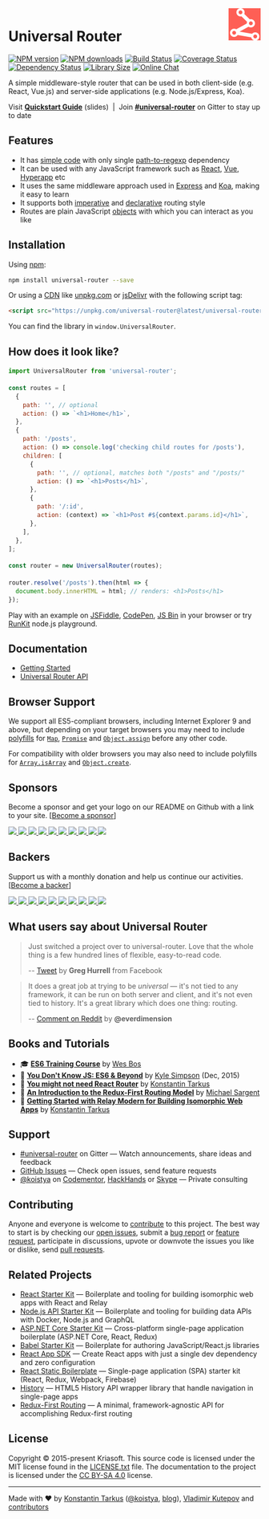 <a href="https://www.kriasoft.com/universal-router/" target="_blank">
  <img width="64" height="64" align="right" alt="Visit Universal Router Website"
  src="https://raw.githubusercontent.com/kriasoft/universal-router/master/docs/assets/img/tour.png" />
</a>

# Universal Router

[![NPM version](https://img.shields.io/npm/v/universal-router.svg?style=flat-square&maxAge=3600)](https://www.npmjs.com/package/universal-router)
[![NPM downloads](https://img.shields.io/npm/dm/universal-router.svg?style=flat-square&maxAge=3600)](https://npm-stat.com/charts.html?package=universal-router)
[![Build Status](https://img.shields.io/travis/kriasoft/universal-router/master.svg?style=flat-square&maxAge=3600)](https://travis-ci.org/kriasoft/universal-router)
[![Coverage Status](https://img.shields.io/coveralls/kriasoft/universal-router.svg?style=flat-square&maxAge=3600)](https://coveralls.io/github/kriasoft/universal-router)
[![Dependency Status](https://img.shields.io/david/kriasoft/universal-router.svg?style=flat-square&maxAge=3600)](https://david-dm.org/kriasoft/universal-router)
[![Library Size](http://img.badgesize.io/kriasoft/universal-router/master/dist/universal-router.min.js.svg?compression=gzip&label=size&style=flat-square&maxAge=3600)](https://bundlephobia.com/result?p=universal-router)
[![Online Chat](https://img.shields.io/badge/gitter-join_chat-753a88.svg?style=flat-square&maxAge=3600)](https://gitter.im/kriasoft/universal-router)

A simple middleware-style router that can be used in both client-side (e.g. React, Vue.js)
and server-side applications (e.g. Node.js/Express, Koa).

Visit **[Quickstart Guide](http://slides.com/koistya/universal-router)** (slides) &nbsp;|&nbsp;
Join **[#universal-router](https://gitter.im/kriasoft/universal-router)** on Gitter to stay up to date

## Features

* It has [simple code](https://github.com/kriasoft/universal-router/master/src/UniversalRouter.js)
  with only single [path-to-regexp](https://github.com/pillarjs/path-to-regexp) dependency
* It can be used with any JavaScript framework such as
  [React](https://reactjs.org/), [Vue](https://vuejs.org/), [Hyperapp](https://hyperapp.js.org/) etc
* It uses the same middleware approach used in [Express](http://expressjs.com/) and [Koa](http://koajs.com/),
  making it easy to learn
* It supports both [imperative](https://en.wikipedia.org/wiki/Imperative_programming) and
  [declarative](https://en.wikipedia.org/wiki/Declarative_programming) routing style
* Routes are plain JavaScript
  [objects](https://developer.mozilla.org/en-US/docs/Web/JavaScript/Reference/Operators/Object_initializer)
  with which you can interact as you like

## Installation

Using [npm](https://www.npmjs.com/package/universal-router):

```bash
npm install universal-router --save
```

Or using a [CDN](https://en.wikipedia.org/wiki/Content_delivery_network) like
[unpkg.com](https://unpkg.com/universal-router@latest/universal-router.min.js) or
[jsDelivr](https://cdn.jsdelivr.net/npm/universal-router@latest/universal-router.min.js)
with the following script tag:

```html
<script src="https://unpkg.com/universal-router@latest/universal-router.min.js"></script>
```

You can find the library in `window.UniversalRouter`.

## How does it look like?

```js
import UniversalRouter from 'universal-router';

const routes = [
  {
    path: '', // optional
    action: () => `<h1>Home</h1>`,
  },
  {
    path: '/posts',
    action: () => console.log('checking child routes for /posts'),
    children: [
      {
        path: '', // optional, matches both "/posts" and "/posts/"
        action: () => `<h1>Posts</h1>`,
      },
      {
        path: '/:id',
        action: (context) => `<h1>Post #${context.params.id}</h1>`,
      },
    ],
  },
];

const router = new UniversalRouter(routes);

router.resolve('/posts').then(html => {
  document.body.innerHTML = html; // renders: <h1>Posts</h1>
});
```

Play with an example on [JSFiddle](https://jsfiddle.net/frenzzy/b0w9mjck/84/),
[CodePen](https://codepen.io/frenzzy/pen/aWLKpb/),
[JS Bin](https://jsbin.com/kaluden/1/edit?js,output) in your browser or try
[RunKit](https://runkit.com/frenzzy/universal-router-v4-demo) node.js playground.

## Documentation

* [Getting Started](https://github.com/kriasoft/universal-router/blob/master/docs/getting-started.md)
* [Universal Router API](https://github.com/kriasoft/universal-router/blob/master/docs/api.md)

## Browser Support

We support all ES5-compliant browsers, including Internet Explorer 9 and above,
but depending on your target browsers you may need to include
[polyfills](https://en.wikipedia.org/wiki/Polyfill_(programming)) for
[`Map`](https://developer.mozilla.org/en-US/docs/Web/JavaScript/Reference/Global_Objects/Map),
[`Promise`](https://developer.mozilla.org/en-US/docs/Web/JavaScript/Reference/Global_Objects/Promise) and
[`Object.assign`](https://developer.mozilla.org/en-US/docs/Web/JavaScript/Reference/Global_Objects/Object/assign)
before any other code.

For compatibility with older browsers you may also need to include polyfills for
[`Array.isArray`](https://developer.mozilla.org/en-US/docs/Web/JavaScript/Reference/Global_Objects/Array/isArray)
and [`Object.create`](https://developer.mozilla.org/en-US/docs/Web/JavaScript/Reference/Global_Objects/Object/create).

## Sponsors

Become a sponsor and get your logo on our README on Github with a link to your site.
[[Become a sponsor](https://opencollective.com/universal-router#sponsor)]

<a href="https://opencollective.com/universal-router/sponsor/0/website" target="_blank">
  <img src="https://opencollective.com/universal-router/sponsor/0/avatar.svg?2018-01-26" height="64">
</a>
<a href="https://opencollective.com/universal-router/sponsor/1/website" target="_blank">
  <img src="https://opencollective.com/universal-router/sponsor/1/avatar.svg?2018-01-26">
</a>
<a href="https://opencollective.com/universal-router/sponsor/2/website" target="_blank">
  <img src="https://opencollective.com/universal-router/sponsor/2/avatar.svg?2018-01-26">
</a>
<a href="https://opencollective.com/universal-router/sponsor/3/website" target="_blank">
  <img src="https://opencollective.com/universal-router/sponsor/3/avatar.svg?2018-01-26">
</a>
<a href="https://opencollective.com/universal-router/sponsor/4/website" target="_blank">
  <img src="https://opencollective.com/universal-router/sponsor/4/avatar.svg?2018-01-26">
</a>
<a href="https://opencollective.com/universal-router/sponsor/5/website" target="_blank">
  <img src="https://opencollective.com/universal-router/sponsor/5/avatar.svg?2018-01-26">
</a>
<a href="https://opencollective.com/universal-router/sponsor/6/website" target="_blank">
  <img src="https://opencollective.com/universal-router/sponsor/6/avatar.svg?2018-01-26">
</a>
<a href="https://opencollective.com/universal-router/sponsor/7/website" target="_blank">
  <img src="https://opencollective.com/universal-router/sponsor/7/avatar.svg?2018-01-26">
</a>
<a href="https://opencollective.com/universal-router/sponsor/8/website" target="_blank">
  <img src="https://opencollective.com/universal-router/sponsor/8/avatar.svg?2018-01-26">
</a>
<a href="https://opencollective.com/universal-router/sponsor/9/website" target="_blank">
  <img src="https://opencollective.com/universal-router/sponsor/9/avatar.svg?2018-01-26">
</a>

## Backers

Support us with a monthly donation and help us continue our activities.
[[Become a backer](https://opencollective.com/universal-router#backer)]

<a href="https://opencollective.com/universal-router/backer/0/website" target="_blank">
  <img src="https://opencollective.com/universal-router/backer/0/avatar.svg?2018-01-26" height="64">
</a>
<a href="https://opencollective.com/universal-router/backer/1/website" target="_blank">
  <img src="https://opencollective.com/universal-router/backer/1/avatar.svg?2018-01-26">
</a>
<a href="https://opencollective.com/universal-router/backer/2/website" target="_blank">
  <img src="https://opencollective.com/universal-router/backer/2/avatar.svg?2018-01-26">
</a>
<a href="https://opencollective.com/universal-router/backer/3/website" target="_blank">
  <img src="https://opencollective.com/universal-router/backer/3/avatar.svg?2018-01-26">
</a>
<a href="https://opencollective.com/universal-router/backer/4/website" target="_blank">
  <img src="https://opencollective.com/universal-router/backer/4/avatar.svg?2018-01-26">
</a>
<a href="https://opencollective.com/universal-router/backer/5/website" target="_blank">
  <img src="https://opencollective.com/universal-router/backer/5/avatar.svg?2018-01-26">
</a>
<a href="https://opencollective.com/universal-router/backer/6/website" target="_blank">
  <img src="https://opencollective.com/universal-router/backer/6/avatar.svg?2018-01-26">
</a>
<a href="https://opencollective.com/universal-router/backer/7/website" target="_blank">
  <img src="https://opencollective.com/universal-router/backer/7/avatar.svg?2018-01-26">
</a>
<a href="https://opencollective.com/universal-router/backer/8/website" target="_blank">
  <img src="https://opencollective.com/universal-router/backer/8/avatar.svg?2018-01-26">
</a>
<a href="https://opencollective.com/universal-router/backer/9/website" target="_blank">
  <img src="https://opencollective.com/universal-router/backer/9/avatar.svg?2018-01-26">
</a>

## What users say about Universal Router

> Just switched a project over to universal-router.
> Love that the whole thing is a few hundred lines of flexible, easy-to-read code.
>
> -- [Tweet](https://twitter.com/wincent/status/862115805378494464) by **Greg Hurrell** from Facebook


> It does a great job at trying to be _universal_ — it's not tied to any framework,
> it can be run on both server and client, and it's not even tied to history.
> It's a great library which does one thing: routing.
>
> -- [Comment on Reddit](https://www.reddit.com/r/reactjs/comments/5xhw3o#form-t1_dejkw4p367)
> by **@everdimension**

## Books and Tutorials

* 🎓 **[ES6 Training Course](https://es6.io/friend/konstantin)**
by [Wes Bos](https://twitter.com/wesbos)
* 📗 **[You Don't Know JS: ES6 & Beyond](http://amzn.to/2bFss85)**
by [Kyle Simpson](https://github.com/getify) (Dec, 2015)
* 📄 **[You might not need React Router](https://medium.freecodecamp.org/38673620f3d)**
by [Konstantin Tarkus](https://twitter.com/koistya)
* 📄 **[An Introduction to the Redux-First Routing Model](https://medium.freecodecamp.org/98926ebf53cb)**
by [Michael Sargent](https://twitter.com/michaelksarge)
* 📄 **[Getting Started with Relay Modern for Building Isomorphic Web Apps](https://hackernoon.com/ae049e4e23c1)**
by [Konstantin Tarkus](https://twitter.com/koistya)

## Support

* [#universal-router](https://gitter.im/kriasoft/universal-router) on Gitter —
  Watch announcements, share ideas and feedback
* [GitHub Issues](https://github.com/kriasoft/universal-router/issues) —
  Check open issues, send feature requests
* [@koistya](https://twitter.com/koistya) on [Codementor](https://www.codementor.io/koistya),
  [HackHands](https://hackhands.com/koistya/)
  or [Skype](https://hatscripts.com/addskype?koistya) — Private consulting

## Contributing

Anyone and everyone is welcome to
[contribute](https://github.com/kriasoft/universal-router/blob/master/.github/CONTRIBUTING.md) to this project.
The best way to start is by checking our [open issues](https://github.com/kriasoft/universal-router/issues),
submit a [bug report](https://github.com/kriasoft/universal-router/blob/master/.github/CONTRIBUTING.md#bugs) or
[feature request](https://github.com/kriasoft/universal-router/blob/master/.github/CONTRIBUTING.md#features),
participate in discussions, upvote or downvote the issues you like or dislike, send [pull
requests](https://github.com/kriasoft/universal-router/blob/master/.github/CONTRIBUTING.md#pull-requests).

## Related Projects

* [React Starter Kit](https://github.com/kriasoft/react-starter-kit) —
  Boilerplate and tooling for building isomorphic web apps with React and Relay
* [Node.js API Starter Kit](https://github.com/kriasoft/nodejs-api-starter) —
  Boilerplate and tooling for building data APIs with Docker, Node.js and GraphQL
* [ASP.NET Core Starter Kit](https://github.com/kriasoft/aspnet-starter-kit) —
  Cross-platform single-page application boilerplate (ASP.NET Core, React, Redux)
* [Babel Starter Kit](https://github.com/kriasoft/babel-starter-kit) —
  Boilerplate for authoring JavaScript/React.js libraries
* [React App SDK](https://github.com/kriasoft/react-app) —
  Create React apps with just a single dev dependency and zero configuration
* [React Static Boilerplate](https://github.com/kriasoft/react-static-boilerplate) —
  Single-page application (SPA) starter kit (React, Redux, Webpack, Firebase)
* [History](https://github.com/ReactTraining/history) —
  HTML5 History API wrapper library that handle navigation in single-page apps
* [Redux-First Routing](https://github.com/mksarge/redux-first-routing) —
  A minimal, framework-agnostic API for accomplishing Redux-first routing

## License

Copyright © 2015-present Kriasoft.
This source code is licensed under the MIT license found in the
[LICENSE.txt](https://github.com/kriasoft/universal-router/blob/master/LICENSE.txt) file.
The documentation to the project is licensed under the
[CC BY-SA 4.0](http://creativecommons.org/licenses/by-sa/4.0/) license.

---
Made with ♥ by
[Konstantin Tarkus](https://github.com/koistya)
([@koistya](https://twitter.com/koistya), [blog](https://medium.com/@tarkus)),
[Vladimir Kutepov](https://github.com/frenzzy)
and [contributors](https://github.com/kriasoft/universal-router/graphs/contributors)

